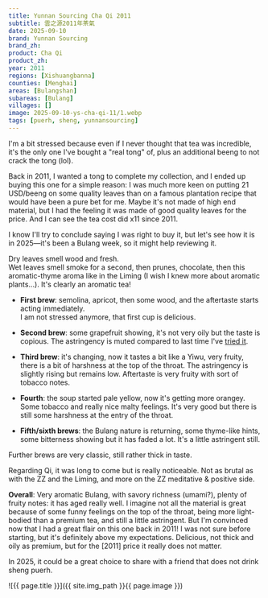 ```yaml
---
title: Yunnan Sourcing Cha Qi 2011
subtitle: 雲之源2011年茶氣
date: 2025-09-10
brand: Yunnan Sourcing
brand_zh: 
product: Cha Qi
product_zh: 
year: 2011
regions: [Xishuangbanna]
counties: [Menghai]
areas: [Bulangshan]
subareas: [Bulang]
villages: []
image: 2025-09-10-ys-cha-qi-11/1.webp
tags: [puerh, sheng, yunnansourcing]
---
```


I'm a bit stressed because even if I never thought that tea was incredible, it's the only one I've bought a "real tong" of, plus an additional beeng to not crack the tong (lol).

Back in 2011, I wanted a tong to complete my collection, and I ended up buying this one for a simple reason: I was much more keen on putting 21 USD/beeng on some quality leaves than on a famous plantation recipe that would have been a pure bet for me. Maybe it's not made of high end material, but I had the feeling it was made of good quality leaves for the price. And I can see the tea cost did x11 since 2011.

I know I'll try to conclude saying I was right to buy it, but let's see how it is in 2025—it's been a Bulang week, so it might help reviewing it.

Dry leaves smell wood and fresh.  
Wet leaves smell smoke for a second, then prunes, chocolate, then this aromatic-thyme aroma like in the Liming (I wish I knew more about aromatic plants...). It's clearly an aromatic tea!

- **First brew**: semolina, apricot, then some wood, and the aftertaste starts acting immediately.  
  I am not stressed anymore, that first cup is delicious.

- **Second brew**: some grapefruit showing, it's not very oily but the taste is copious. The astringency is muted compared to last time I've [tried it](https://fdrx.github.io/sheng/2017/09/26/ys-cha-qi-11.html).

- **Third brew**: it's changing, now it tastes a bit like a Yiwu, very fruity, there is a bit of harshness at the top of the throat. The astringency is slightly rising but remains low. Aftertaste is very fruity with sort of tobacco notes.

- **Fourth**: the soup started pale yellow, now it's getting more orangey. Some tobacco and really nice malty feelings. It's very good but there is still some harshness at the entry of the throat.

- **Fifth/sixth brews**: the Bulang nature is returning, some thyme-like hints, some bitterness showing but it has faded a lot. It's a little astringent still.

Further brews are very classic, still rather thick in taste.

Regarding Qi, it was long to come but is really noticeable. Not as brutal as with the ZZ and the Liming, and more on the ZZ meditative & positive side.

**Overall**: Very aromatic Bulang, with savory richness (umami?), plenty of fruity notes: it has aged really well. I imagine not all the material is great because of some funny feelings on the top of the throat, being more light-bodied than a premium tea, and still a little astringent. But I'm convinced now that I had a great flair on this one back in 2011! I was not sure before starting, but it's definitely above my expectations. Delicious, not thick and oily as premium, but for the [2011] price it really does not matter.

In 2025, it could be a great choice to share with a friend that does not drink sheng puerh.

![{{ page.title }}]({{ site.img_path }}{{ page.image }})
